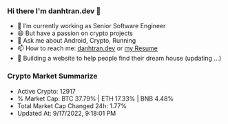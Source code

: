 ### Hi there I'm danhtran.dev 👋

- 🔭 I’m currently working as Senior Software Engineer
- 😄 But have a passion on crypto projects
- 💬 Ask me about Android, Crypto, Running 
- 📫 How to reach me: <a href="https://danhtran.dev" target="_blank">danhtran.dev</a> or <a href="Developer-Resume.pdf" target="_blank">my Resume</a>
- 🌱 Building a website to help people find their dream house (updating ...)

### Crypto Market Summarize
- Active Crypto: 12917
- % Market Cap: BTC 37.79% | ETH 17.33% | BNB 4.48%
- Total Market Cap Changed 24h: 1.77%
- Updated At: 9/17/2022, 9:18:01 PM

